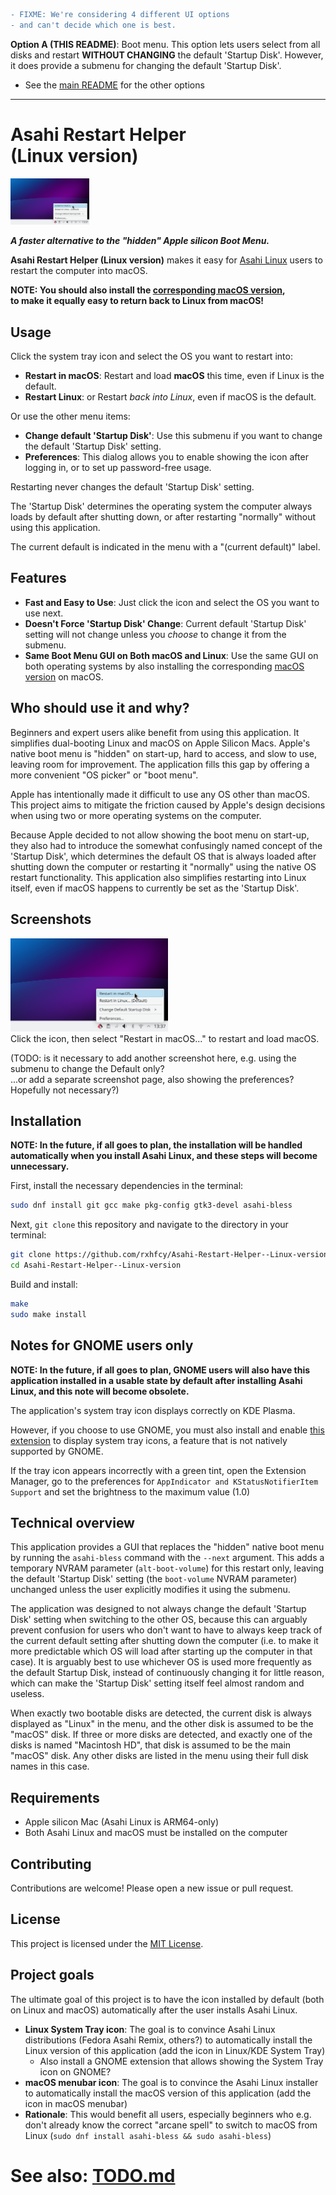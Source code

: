 ```diff
- FIXME: We're considering 4 different UI options
- and can't decide which one is best.
```

**Option A (THIS README)**: Boot menu.
This option lets users select from all disks and restart **WITHOUT CHANGING** the default 'Startup Disk'.
However, it does provide a submenu for changing the default 'Startup Disk'.

- See the [main README](./README.md) for the other options

___

# Asahi Restart Helper<br>(Linux version)

<img src="./misc/Menu_Screenshot.png" width="25%" alt="Main menu screenshot"><br>

***A faster alternative to the "hidden" Apple silicon Boot Menu.***

**Asahi Restart Helper (Linux version)** makes it easy for [Asahi Linux](https://asahilinux.org/) users to
restart the computer into macOS.

**NOTE: You should also install the
[corresponding macOS version](https://github.com/rxhfcy/Asahi-Restart-Helper--macOS-version),<br>
to make it equally easy to return back to Linux from macOS!**

## Usage

Click the system tray icon and select the OS you want to restart into:

- **Restart in macOS**: Restart and load **macOS** this time, even if Linux is the default.
- **Restart Linux**: or Restart *back into Linux*, even if macOS is the default.

Or use the other menu items:

- **Change default 'Startup Disk'**: Use this submenu if you want to change the default 'Startup Disk' setting.
- **Preferences**: This dialog allows you to enable showing the icon after logging in, or to set up password-free usage.

Restarting never changes the default 'Startup Disk' setting.

The 'Startup Disk' determines the operating system the computer always loads by default after shutting down,
or after restarting "normally" without using this application.

The current default is indicated in the menu with a "(current default)" label.

## Features

- **Fast and Easy to Use**: Just click the icon and select the OS you want to use next.
- **Doesn't Force 'Startup Disk' Change**: Current default 'Startup Disk' setting will not change
  unless you *choose* to change it from the submenu.
- **Same Boot Menu GUI on Both macOS and Linux**: Use the same GUI on both operating systems by
  also installing the corresponding
  [macOS version](https://github.com/rxhfcy/Asahi-Restart-Helper--macOS-version) on macOS.

## Who should use it and why?

Beginners and expert users alike benefit from using this application. It simplifies dual-booting Linux and macOS on Apple Silicon Macs. Apple's native boot menu is "hidden" on start-up, hard to access, and slow to use, leaving room for improvement. The application fills this gap by offering a more convenient "OS picker" or "boot menu".

Apple has intentionally made it difficult to use any OS other than macOS. This project aims to mitigate the friction caused by Apple's design decisions when using two or more operating systems on the computer.

Because Apple decided to not allow showing the boot menu on start-up, they also had to introduce the somewhat confusingly named concept of the 'Startup Disk', which determines the default OS that is always loaded after shutting down the computer or restarting it "normally" using the native OS restart functionality. This application also simplifies restarting into Linux itself, even if macOS happens to currently be set as the 'Startup Disk'.

## Screenshots

<img src="./misc/Menu_Screenshot.png" width="50%" alt="Main menu screenshot"><br>
Click the icon, then select "Restart in macOS..." to restart and load macOS.

(TODO: is it necessary to add another screenshot here, e.g. using the submenu to change the Default only?<br>
       ...or add a separate screenshot page, also showing the preferences? Hopefully not necessary?)

## Installation

**NOTE: In the future, if all goes to plan, the installation will be handled
        automatically when you install Asahi Linux, and these steps will become unnecessary.**

First, install the necessary dependencies in the terminal:

```bash
sudo dnf install git gcc make pkg-config gtk3-devel asahi-bless
```

Next, `git clone` this repository and navigate to the directory in your terminal:

```bash
git clone https://github.com/rxhfcy/Asahi-Restart-Helper--Linux-version.git
cd Asahi-Restart-Helper--Linux-version
```

Build and install:
```bash
make
sudo make install
```

## Notes for GNOME users only

**NOTE: In the future, if all goes to plan, GNOME users will also have this application installed in a usable state
        by default after installing Asahi Linux, and this note will become obsolete.**

The application's system tray icon displays correctly on KDE Plasma.

However, if you choose to use GNOME, you must also install and enable
[this extension](https://extensions.gnome.org/extension/615/appindicator-support/) to display system tray icons,
a feature that is not natively supported by GNOME.

If the tray icon appears incorrectly with a green tint, open the Extension Manager,
go to the preferences for `AppIndicator and KStatusNotifierItem Support`
and set the brightness to the maximum value (1.0)

## Technical overview

This application provides a GUI that replaces the "hidden" native boot menu
by running the `asahi-bless` command with the `--next` argument.
This adds a temporary NVRAM parameter (`alt-boot-volume`) for this restart only,
leaving the default 'Startup Disk' setting (the `boot-volume` NVRAM parameter) unchanged
unless the user explicitly modifies it using the submenu.

The application was designed to
not always change the default 'Startup Disk' setting when switching to the other OS,
because this can arguably prevent confusion for users who don't want to have to always keep track of the current default setting
after shutting down the computer (i.e. to make it more predictable which OS will load after starting up the computer in that case).
It is arguably best to use whichever OS is used more frequently as the default Startup Disk,
instead of continuously changing it for little reason, which can make the 'Startup Disk' setting itself feel almost random and useless.

When exactly two bootable disks are detected, the current disk is always displayed as "Linux" in the menu,
and the other disk is assumed to be the "macOS" disk.
If three or more disks are detected, and exactly one of the disks is named "Macintosh HD",
that disk is assumed to be the main "macOS" disk.
Any other disks are listed in the menu using their full disk names in this case.

## Requirements
- Apple silicon Mac (Asahi Linux is ARM64-only)
- Both Asahi Linux and macOS must be installed on the computer

## Contributing

Contributions are welcome! Please open a new issue or pull request.

## License

This project is licensed under the [MIT License](./LICENSE).

## Project goals

The ultimate goal of this project is to have the icon installed by default (both on Linux and macOS) automatically after the user installs Asahi Linux.

- **Linux System Tray icon**: The goal is to convince Asahi Linux distributions (Fedora Asahi Remix, others?) 
  to automatically install the Linux version of this application (add the icon in Linux/KDE System Tray)
  - Also install a GNOME extension that allows showing the System Tray icon
   on GNOME?
- **macOS menubar icon**: The goal is to convince the Asahi Linux installer to automatically install
  the macOS version of this application (add the icon in macOS menubar)
- **Rationale**: This would benefit all users, especially beginners who e.g. don't already know the
  correct "arcane spell" to switch to macOS from Linux (`sudo dnf install asahi-bless && sudo asahi-bless`)

# See also: [TODO.md](./TODO.md)

